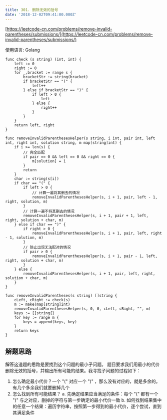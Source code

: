 ```yaml
---
title: 301. 删除无效的括号
date: '2018-12-02T09:41:00.000Z'
---
```


[https://leetcode-cn.com/problems/remove-invalid-parentheses/submissions/](https://leetcode-cn.com/problems/remove-invalid-parentheses/submissions/)

使用语言: Golang

```Golang
func check (s string) (int, int) {
    left := 0
    right := 0
    for _,bracket := range s {
        bracketStr := string(bracket)
        if bracketStr == "(" {
            left++
        } else if bracketStr == ")" {
            if left > 0 {
                left--
            } else {
                right++
            }
        }
    }
    return left, right
}

func removeInvalidParenthesesHelper(s string, i int, pair int, left int, right int, solution string, m map[string]int) {
    if i >= len(s) {
        // 完全匹配
        if pair == 0 && left == 0 && right == 0 {
            m[solution] = 1
        }
        return
    }
    char := string(s[i])
    if char == "(" {
        if left > 0 {
            // 计算一遍将其删去的情况
            removeInvalidParenthesesHelper(s, i + 1, pair, left - 1, right, solution, m)
        }
        // 计算一遍不将其删去的情况
        removeInvalidParenthesesHelper(s, i + 1, pair + 1, left, right, solution + char, m)
    } else if char == ")" {
        if right > 0 {
            removeInvalidParenthesesHelper(s, i + 1, pair, left, right - 1, solution, m)
        }
        // 防止出现无法配对的情况
        if pair > 0 {
            removeInvalidParenthesesHelper(s, i + 1, pair - 1, left, right, solution + char, m)
        }
    } else {
        removeInvalidParenthesesHelper(s, i + 1, pair, left, right, solution + char, m)
    }
}

func removeInvalidParentheses(s string) []string {
    cLeft, cRight := check(s)
    m := make(map[string]int)
    removeInvalidParenthesesHelper(s, 0, 0, cLeft, cRight, "", m)
    keys := []string{}
    for key := range m {
        keys = append(keys, key)
    }
    return keys
}

```

## 解题思路
解答这道题的思路是要找到这个问题的最小子问题。
题目要求我们用最小的代价删除无效的括号，并输出所有可能的结果。我寻找子问题的过程如下：
1. 怎么确定最小代价？一个 "(" 对应一个 ")" ，那么没有对应的，就是多余的。有几个多余我们就要删掉几个
2. 怎么找到所有可能结果？
a. 先确定结果应当满足的条件：每个 "(" 都有一个 ")" 与之对应，删掉的字符与第一步确定的最小代价一致
b. 如何找到结果集中的任意一个结果：遍历字符串，按照第一步得到的最小代价，逐个尝试，直到其满足条件


